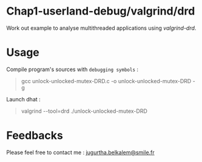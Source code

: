 ﻿# Chap1-userland-debug/valgrind/drd
Work out example to analyse multithreaded applications using *valgrind-drd*.  

# Usage

Compile program's sources with `debugging symbols` : 
> gcc unlock-unlocked-mutex-DRD.c -o unlock-unlocked-mutex-DRD -g

Launch dhat :
> valgrind --tool=drd ./unlock-unlocked-mutex-DRD

# Feedbacks
Please feel free to contact me : <jugurtha.belkalem@smile.fr>
